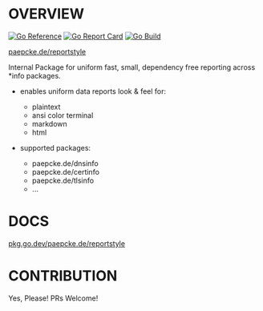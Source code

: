 # OVERVIEW
[![Go Reference](https://pkg.go.dev/badge/paepcke.de/reportstyle.svg)](https://pkg.go.dev/paepcke.de/reportstyle) [![Go Report Card](https://goreportcard.com/badge/paepcke.de/reportstyle)](https://goreportcard.com/report/paepcke.de/reportstyle) [![Go Build](https://github.com/paepckehh/reportstyle/actions/workflows/golang.yml/badge.svg)](https://github.com/paepckehh/reportstyle/actions/workflows/golang.yml)

[paepcke.de/reportstyle](https://paepcke.de/reportstyle/)

Internal Package for uniform fast, small, dependency free reporting across \*info packages. 

- enables uniform data reports look & feel for:
	- plaintext
	- ansi color terminal 
	- markdown 
	- html

- supported packages:
	- paepcke.de/dnsinfo
	- paepcke.de/certinfo
	- paepcke.de/tlsinfo
	- ...

# DOCS

[pkg.go.dev/paepcke.de/reportstyle](https://pkg.go.dev/paepcke.de/reportstyle)

# CONTRIBUTION

Yes, Please! PRs Welcome! 
